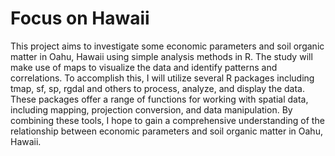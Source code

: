 # Focus on Hawaii

This project aims to investigate some economic parameters and soil organic matter in Oahu, Hawaii using simple analysis methods in R. The study will make use of maps to visualize the data and identify patterns and correlations. To accomplish this, I will utilize several R packages including tmap, sf, sp, rgdal and others to process, analyze, and display the data. These packages offer a range of functions for working with spatial data, including mapping, projection conversion, and data manipulation. By combining these tools, I hope to gain a comprehensive understanding of the relationship between economic parameters and soil organic matter in Oahu, Hawaii.
